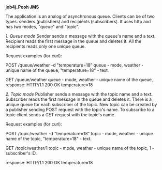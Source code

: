 **job4j_Pooh JMS**

The application is an analog of asynchronous queue.
Clients can be of two types: senders (publishers) and recipients (subscribers).
It uses http and has two modes, "queue" and "topic".

_1. Queue mode_
Sender sends a message with the queue's name and a text.
Recipient reads the first message in the queue and deletes it.
All the recipients reads only one unique queue.

Request examples (for curl):

POST /queue/weather -d "temperature=18"
queue - mode,
weather - unique name of the queue,
"temperature=18" - text.

GET /queue/weather
queue - mode,
weather - unique name of the queue,
response:
HTTP/1.1 200 OK
temperature=18

_2. Topic mode_
Publisher sends a message with the topic name and a text. 
Subscriber reads the first message in the queue and deletes it.
There is a unique queue for each subscriber of the topic.
New topic can be created by a publisher sending POST request with the topic's name.
To subscribe to a topic client sends a GET request with the topic's name.

Request examples (for curl):

POST /topic/weather -d "temperature=18"
topic - mode,
weather - unique name of the topic,
"temperature=18" - text.

GET /topic/weather/1
topic - mode,
weather - unique name of the topic,
1 - subscriber's ID.

response:
HTTP/1.1 200 OK
temperature=18